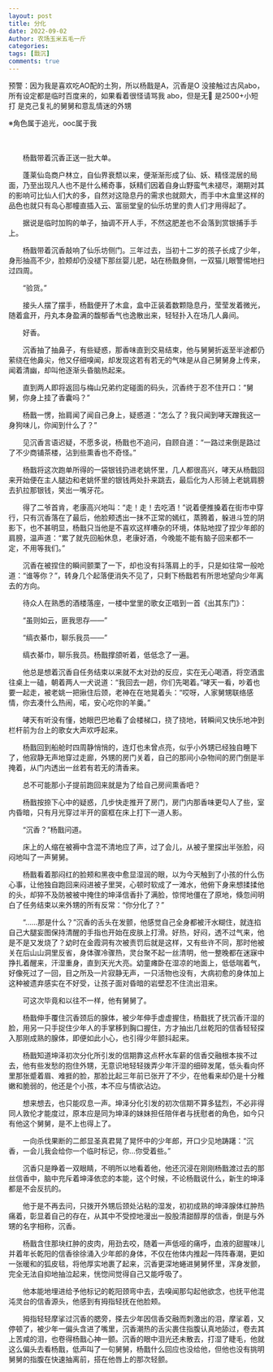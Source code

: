 ```yaml
---
layout: post
title: 分化
date: 2022-09-02
Author: 农场玉米五毛一斤
categories: 
tags: [戬沉]
comments: true
---
```


预警：因为我是喜欢吃AO配的土狗，所以杨戬是A，沉香是O
没接触过古风abo，所有设定都是临时百度来的，如果看着很怪请骂我
abo，但是无🚗
是2500+小短打
是克己复礼的舅舅和意乱情迷的外甥

※角色属于追光，ooc属于我

　　

　　杨戬带着沉香正送一批大单。

　　蓬莱仙岛商户林立，自仙界衰颓以来，便渐渐形成了仙、妖、精怪混居的局面，乃至出现凡人也不是什么稀奇事，妖精们因着自身山野蛮气未褪尽，潮期对其的影响可比仙人们大的多，自然对这隐息丹的需求也就颇大，而手中木盒里这样的品色也就只有岛心那幢直插入云、富丽堂皇的仙乐坊里的贵人们才用得起了。

　　据说是临时加购的单子，抽调不开人手，不然这肥差也不会落到赏银捕手手上。

　　杨戬带着沉香敲响了仙乐坊侧门。三年过去，当初十二岁的孩子长成了少年，身形抽高不少，脸颊却仍没褪下那丝婴儿肥，站在杨戬身侧，一双猫儿眼警惕地扫过四周。

　　“验货。”

　　接头人摆了摆手，杨戬便开了木盒，盒中正装着数颗隐息丹，莹莹发着微光，随着盒开，丹丸本身盈满的馥郁香气也逸散出来，轻轻扑入在场几人鼻间。

　　好香。

　　沉香抽了抽鼻子，有些疑惑，那香味直到交易结束，他与舅舅折返至半途都仍萦绕在他鼻尖，他又仔细嗅闻，却发现这若有若无的气味是从自己舅舅身上传来，闻着清幽，却叫他逐渐头昏脑热起来。

　　直到两人即将返回与梅山兄弟约定碰面的码头，沉香终于忍不住开口：“舅舅，你身上挂了香囊吗？”

　　杨戬一愣，抬肩闻了闻自己身上，疑惑道：“怎么了？我只闻到哮天蹭我这一身狗味儿，你闻到什么了？”

　　见沉香言语迟疑，不愿多说，杨戬也不追问，自顾自道：“一路过来倒是路过了不少商铺茶楼，沾到些熏香也不奇怪。”

　　杨戬将这次跑单所得的一袋银钱扔进老姚怀里，几人都很高兴，哮天从杨戬回来开始便在主人腿边和老姚怀里的银钱两处扑来跳去，最后化为人形骑上老姚肩膀去扒拉那银钱，笑出一嘴牙花。

　　得了二爷首肯，老康高兴地叫：“走！走！去吃酒！”说着便推搡着在街市中穿行，只有沉香落在了最后，他脸颊透出一抹不正常的嫣红，蒸腾着，躲进斗笠的阴影下，也不甚明显，杨戬只当他是不喜欢这样嘈杂的环境，体贴地捏了捏少年郎的肩膀，温声道：“累了就先回船休息，老康好酒，今晚能不能有脑子回来都不一定，不用等我们。”

　　沉香在被捏住的瞬间颤栗了一下，却也没有抖落肩上的手，只是如往常一般呛道：“谁等你？”，转身几个起落便消失不见了，只剩下杨戬若有所思地望向少年离去的方向。

　　待众人在熟悉的酒楼落座，一楼中堂里的歌女正唱到一首《出其东门》：

　　“虽则如云，匪我思存——”

　　“缟衣綦巾，聊乐我员——”

　　缟衣綦巾，聊乐我员。杨戬撑颌听着，低低念了一遍。

　　他总是想着沉香自任务结束以来就不太对劲的反应，实在无心喝酒，将空酒盅往桌上一磕，朝着两人一犬说道：“我回去一趟，你们先喝着。”哮天一看，吵着也要一起走，被老姚一把揪住后颈，老神在在地晃着头：“哎呀，人家舅甥联络感情，你去凑什么热闹，喏，安心吃你的羊羹。”

　　哮天有听没有懂，她眼巴巴地看了会楼梯口，挠了挠地，转瞬间又快乐地冲到栏杆前为台上的歌女大声欢呼起来。



　　杨戬回到船舱时四周静悄悄的，连灯也未曾点亮，似乎小外甥已经独自睡下了，他寂静无声地穿过走廊，外甥的房门关着，自己的那间小杂物间的房门倒是半掩着，从门内透出一丝若有若无的清香来。

　　总不可能那小子提前跑回来就是为了给自己房间熏香吧？

　　杨戬按捺下心中的疑惑，几步快走推开了房门，房门内那香味更勾人了些，室内昏暗，只有月光穿过半开的窗框在床上打下一道人影。

　　“沉香？”杨戬问道。

　　床上的人缩在被褥中含混不清地应了声，过了会儿，从被子里探出半张脸，闷闷地叫了一声舅舅。

　　杨戬看着那闷红的脸颊和黑夜中愈显湿润的眼，以为今天触到了小孩的什么伤心事，让他独自跑回来闷进被子里哭，心顿时软成了一滩水，他俯下身来想揉揉他的头，却猝不及防被被中掩住的坤泽信香扑了满脸，惊愕地僵在了原地，倏忽间明白了任务结束以来外甥的所有反常：“你分化了？”

　　“……那是什么？”沉香的舌头在发颤，他感觉自己全身都被汗水糊住，就连掐自己大腿妄图保持清醒的手指也开始在皮肤上打滑。好热，好闷，透不过气来，他是不是又发烧了？幼时在金霞洞有次被责罚后就是这样，又有些许不同，那时他被关在后山山洞里反省，身体骤冷骤热，灵台聚不起一丝清明，他一整晚都在迷寐中挣扎着醒来，汗湿重身，直到天光大亮。幼童瘫卧在湿凉的地面上，低低喘着气，好像死过了一回，目之所及一片寂静无声，一只活物也没有，大病初愈的身体加上这种被遗弃感实在不好受，让孩子面对昏暗的岩壁忍不住流出泪来。

　　可这次毕竟和以往不一样，他有舅舅了。

　　杨戬伸手覆住沉香颈后的腺体，被少年伸手虚虚握住，杨戬抚了抚沉香汗湿的脸，用另一只手捉住少年人的手掌移到胸口握住，方才抽出几丝乾阳的信香轻轻探入那刚成熟的腺体，即便如此小心，也引得少年颤抖起来。

　　杨戬知道坤泽初次分化所引发的信期靠这点杯水车薪的信香交融根本挨不过去，他有些发愁的抱住外甥，无意识地轻轻拨弄少年汗湿的细碎发尾，低头看向怀里那张蹙着眉、难捱的脸，那脸比起三年前已张开了不少，在他看来却仍是十分稚嫩和脆弱的，他还是个小孩，本不应与情欲沾边。

　　想来想去，也只能叹息一声。坤泽分化引发的初次信期不算多猛烈，不必非得同人敦伦才能度过，原本应是同为坤泽的妹妹担任陪伴者与抚慰者的角色，如今只有他这个舅舅，是不上也得上了。

　　一向杀伐果断的二郎显圣真君晃了晃怀中的少年郎，开口少见地踌躇：“沉香，一会儿我会给你一个临时标记，你…你受着些。”

　　沉香只是睁着一双眼睛，不明所以地看着他，他还沉浸在刚刚杨戬渡过去的那丝信香中，脑中充斥着坤泽依恋的本能，这个时候，不论杨戬说什么，新生的坤泽都是不会反抗的。

　　他于是不再去问，只拨开外甥后颈处沾粘的湿发，初初成熟的坤泽腺体红肿热痛着，彰显着自己的存在，从其中不受控地漫出一股股清甜醇厚的信香，倒是与外甥的名字相称，沉香。

　　杨戬含住那块红肿的皮肉，用劲去咬，随着一声低哑的痛呼，血液的甜腥味儿并着年长乾阳的信香徐徐涌入少年郎的身体，不仅在他体内推起一阵阵春潮，更如一张暖和的狐皮毯，将他厚实地裹了起来，沉香更深地蜷进舅舅怀里，浑身发颤，完全无法自抑地抽泣起来，恍惚间觉得自己又能呼吸了。

　　他本能地埋进给予他标记的乾阳颈弯中去，去嗅闻那勾起他欲念，也抚平他混沌灵台的信香源头，他感到有拇指轻抚在他脸颊。

　　拇指轻轻摩挲过沉香的腮旁，搽去少年因信香交融而刺激出的泪，摩挲着，又停顿了，被少年一偏头含进了嘴里，沉香潮热的舌尖裹住指腹认真地舔过，卷去其上苦咸的泪，也卷得杨戬心神一颤。沉香的眼中泪光还未散去，打湿了睫毛，他就这么偏头去看杨戬，低声叫了一句舅舅，杨戬什么回应也没给他，但他也没有挑明舅舅的指腹在快速抽离前，搭在他唇上的那次轻颤。
